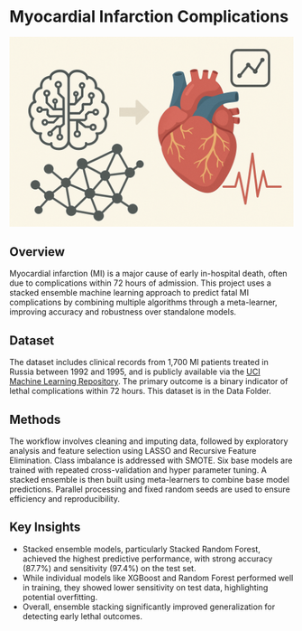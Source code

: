 # Myocardial Infarction Complications

![MI](MI_fig.png)

## Overview

Myocardial infarction (MI) is a major cause of early in-hospital death, often due to complications within 72 hours of admission. 
This project uses a stacked ensemble machine learning approach to predict fatal MI complications by combining multiple algorithms through a meta-learner, 
improving accuracy and robustness over standalone models.


## Dataset

The dataset includes clinical records from 1,700 MI patients treated in Russia between 1992 and 1995, and is publicly available via the [UCI Machine Learning Repository](https://archive.ics.uci.edu/ml/datasets/Myocardial+Infarction+Complications). 
The primary outcome is a binary indicator of lethal complications within 72 hours. This dataset is in the Data Folder.


## Methods

The workflow involves cleaning and imputing data, followed by exploratory analysis and feature selection using LASSO and Recursive Feature Elimination. 
Class imbalance is addressed with SMOTE. Six base models are trained with repeated cross-validation and hyper parameter tuning. 
A stacked ensemble is then built using meta-learners to combine base model predictions. 
Parallel processing and fixed random seeds are used to ensure efficiency and reproducibility.


## Key Insights


- Stacked ensemble models, particularly Stacked Random Forest, achieved the highest predictive performance, with strong accuracy (87.7%) and sensitivity (97.4%) on the test set. 
- While individual models like XGBoost and Random Forest performed well in training, they showed lower sensitivity on test data, highlighting potential overfitting. 
- Overall, ensemble stacking significantly improved generalization for detecting early lethal outcomes.
